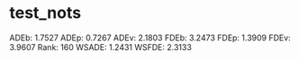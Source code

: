 # test_nots

ADEb: 1.7527
ADEp: 0.7267
ADEv: 2.1803
FDEb: 3.2473
FDEp: 1.3909
FDEv: 3.9607
Rank: 160
WSADE: 1.2431
WSFDE: 2.3133